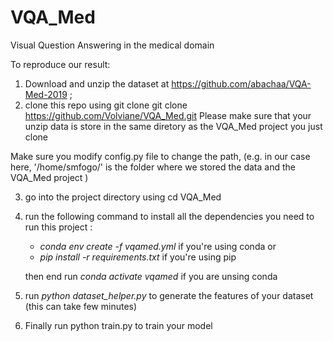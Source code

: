# VQA_Med
Visual Question Answering in the medical domain

To reproduce our result:


1. Download and unzip the dataset at  https://github.com/abachaa/VQA-Med-2019 ;
2. clone this repo using git clone  git clone https://github.com/Volviane/VQA_Med.git
Please make sure that your unzip data is store in the same diretory as the  VQA_Med project you just clone

Make sure you modify config.py file to change the path, (e.g. in our case here, '/home/smfogo/' is the folder where we stored the data and the  VQA_Med  project )

3. go into the project directory using cd VQA_Med
4. run the following command to install all the dependencies you need to run this project :
    - *conda env create -f vqamed.yml*  if you're using conda 
    or
    - *pip install -r requirements.txt* if you're using pip

    then end run *conda activate vqamed* if you are unsing conda

5. run *python dataset_helper.py* to generate the features of your dataset (this can take few minutes)
6. Finally run python train.py to train your model 